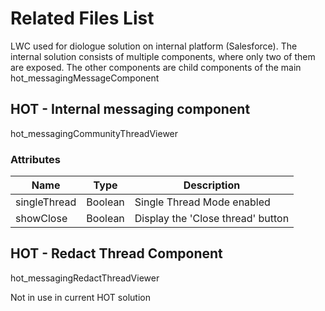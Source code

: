 # Related Files List

LWC used for diologue solution on internal platform (Salesforce). The internal solution consists of multiple components, where only two of them are exposed. The other components are child components of the main hot_messagingMessageComponent

## HOT - Internal messaging component

hot_messagingCommunityThreadViewer

### Attributes

| Name         | Type    | Description                       |
| ------------ | ------- | --------------------------------- |
| singleThread | Boolean | Single Thread Mode enabled        |
| showClose    | Boolean | Display the 'Close thread' button |

## HOT - Redact Thread Component

hot_messagingRedactThreadViewer

Not in use in current HOT solution
